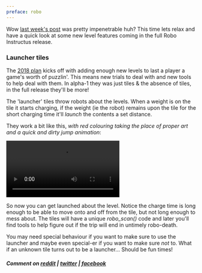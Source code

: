 ```yaml
---
preface: robo
---
```

Wow [last week's post](/2018/01/12/getting-badder.html) was pretty impenetrable huh? This time lets relax and have a quick look at some new level features coming in the full Robo Instructus release.

### Launcher tiles
The [2018 plan](/2018/01/05/2018-plans.html) kicks off with adding enough new levels to last a player a game's worth of puzzlin'. This means new trials to deal with and new tools to help deal with them. In alpha-1 they was just tiles & the absence of tiles, in the full release they'll be more!

The 'launcher' tiles throw robots about the levels. When a weight is on the tile it starts charging, if the weight (ie the robot) remains upon the tile for the short charging time it'll _launch_ the contents a set distance.

They work a bit like this, _with red colouring taking the place of proper art and a quick and dirty jump animation_:

<video src="/assets/2018-01-19/launcher.mp4" loop autoplay></video>

So now you can get launched about the level. Notice the charge time is long enough to be able to move onto and off from the tile, but not long enough to mess about. The tiles will have a unique _robo_scan()_ code and later you'll find tools to help figure out if the trip will end in untimely robo-death.

You may need special behaviour if you want to make sure to use the launcher and maybe even special-er if you want to make sure _not_ to. What if an unknown tile turns out to be a launcher... Should be fun times!

##### Comment on [reddit](https://www.reddit.com/r/devblogs/comments/7rj43j/robo_instructus_making_the_jump/) | [twitter](https://twitter.com/alexbutlergames/status/954377187070799877) | [facebook](https://www.facebook.com/alexbutlergames/posts/1749523391801707)
